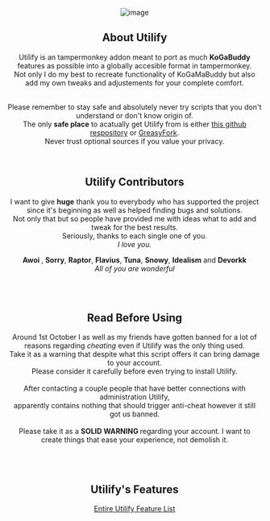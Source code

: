 <div align="center">
  
![image](https://github.com/user-attachments/assets/752b1289-9d6c-4bad-9cb2-499b4b6153bd)

<h2>About Utilify</h2>
<p>
Utilify is an tampermonkey addon meant to port as much <b>KoGaBuddy</b> features as possible into a globally accesible format in tampermonkey.<br>
Not only I do my best to recreate functionality of KoGaMaBuddy but also add my own tweaks and adjustements for your complete comfort.<br><br>

Please remember to stay safe and absolutely never try scripts that you don't understand or don't know origin of.<br>
The only <b>safe place</b> to acatually get Utilify from is either <a href="https://github.com/unreallain/Utilify/">this github respository</a> or <a href="https://greasyfork.org/en/scripts/505596-utilify-kogama">GreasyFork</a>.<br>
Never trust optional sources if you value your privacy.

</p>
<br>

<h2>Utilify Contributors</h2>
<p>
I want to give <b>huge</b> thank you to everybody who has supported the project since it's beginning as well as helped finding bugs and solutions.<br>
Not only that but so people have provided me with ideas what to add and tweak for the best results.<br>
</b>Seriously, thanks to each single one of you.<br> 
<i>I love you.</i>

<b> Awoi </b>, <b>Sorry</b>, <b>Raptor</b>, <b>Flavius</b>, <b>Tuna</b>, <b>Snowy</b>, <b>Idealism</b> and <b>Devorkk</b><br>
<i> All of you are wonderful</i>
  
</p>

<br><br>
<h2>Read Before Using</h2>
<p>
 Around 1st October I as well as my friends have gotten banned for a lot of reasons regarding <i>cheating</i> even if Utilify was the only thing used.<br>
 Take it as a warning that despite what this script offers it can bring damage to your account.<br>
  Please consider it carefully before even trying to install Utilify.<br><br>
 After contacting a couple people that have better connections with administration Utilify,<br> apparently contains nothing that should trigger anti-cheat however it still got us banned.<br><br>
 Please take it as a <b> SOLID WARNING </b> regarding your account. I want to create things that ease your experience, not demolish it.
</p>
<br><br>

<h2> Utilify's Features</h2>
<a href="https://github.com/unreallain/Utilify/blob/main/Modules/features.js">Entire Utilify Feature List</a>

</div>
